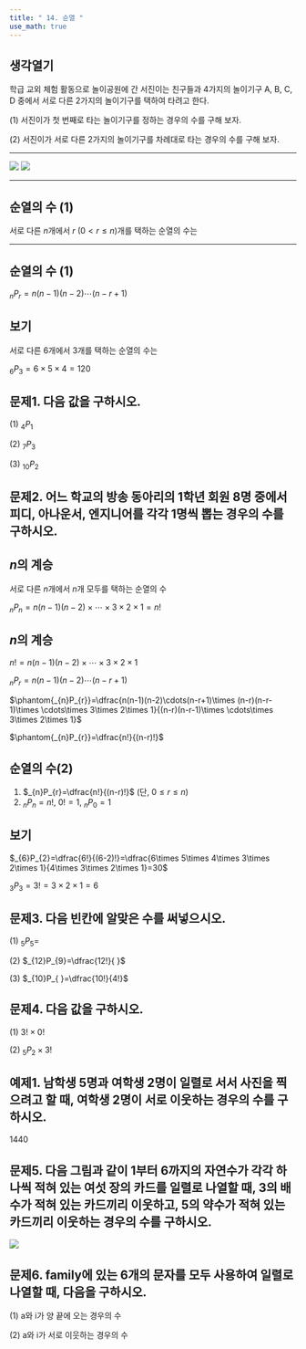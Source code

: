 ```yaml
---
title: " 14. 순열 " 
use_math: true
---
```


## 생각열기

학급 교외 체험 활동으로 놀이공원에 간 서진이는 친구들과 4가지의 놀이기구 A, B, C, D  중에서 서로 다른 2가지의 놀이기구를 택하여 타려고 한다. 

(1) 서진이가 첫 번째로 타는 놀이기구를 정하는 경우의 수를 구해 보자.

(2) 서진이가 서로 다른 2가지의 놀이기구를 차례대로 타는 경우의 수를 구해 보자.

---

<img src="qanote/4. 수업 ppt 정리/Pasted image 20250511091051.png"/>

<img src="qanote/4. 수업 ppt 정리/Pasted image 20250511091114.png"/>

---

## 순열의 수 (1)

서로 다른 $n$개에서 $r\ (0<r\leq n)$개를 택하는 순열의 수는

---

## 순열의 수 (1)

$_{n}P_{r}=n(n-1)(n-2)\cdots(n-r+1)$

## 보기

서로 다른 6개에서 3개를 택하는 순열의 수는

$_{6}P_{3}=6\times 5\times 4=120$

## 문제1. 다음 값을 구하시오. 

(1) $_{4}P_{1}$

(2) $_{7}P_{3}$

(3) $_{10}P_{2}$

## 문제2. 어느 학교의 방송 동아리의 1학년 회원 8명 중에서 피디, 아나운서, 엔지니어를 각각 1명씩 뽑는 경우의 수를 구하시오. 

## $n$의 계승

서로 다른 $n$개에서 $n$개 모두를 택하는 순열의 수

$_{n}P_{n}=n(n-1)(n-2)\times \cdots\times 3\times 2\times 1=n!$

## $n$의 계승

$n! =n(n-1)(n-2)\times \cdots\times 3\times 2\times 1$

$_{n}P_{r}=n(n-1)(n-2)\cdots(n-r+1)$

$\phantom{_{n}P_{r}}=\dfrac{n(n-1)(n-2)\cdots(n-r+1)\times (n-r)(n-r-1)\times \cdots\times 3\times 2\times 1}{(n-r)(n-r-1)\times \cdots\times 3\times 2\times 1}$

$\phantom{_{n}P_{r}}=\dfrac{n!}{(n-r)!}$

## 순열의 수(2)

1. $_{n}P_{r}=\dfrac{n!}{(n-r)!}$ (단, $0\leq r\leq n$)
2. $_{n}P_{n}=n!$, $0! =1$, $_{n}P_{0}=1$

## 보기

$_{6}P_{2}=\dfrac{6!}{(6-2)!}=\dfrac{6\times 5\times 4\times 3\times 2\times 1}{4\times 3\times 2\times 1}=30$

$_{3}P_{3}=3! =3\times 2\times 1=6$

## 문제3. 다음 빈칸에 알맞은 수를 써넣으시오.

(1) $_{5}P_{5}=$

(2) $_{12}P_{9}=\dfrac{12!}{ }$

(3) $_{10}P_{  }=\dfrac{10!}{4!}$

## 문제4. 다음 값을 구하시오. 

(1) $3!\times 0!$

(2) $_{5}P_{2}\times 3!$

## 예제1. 남학생 5명과 여학생 2명이 일렬로 서서 사진을 찍으려고 할 때, 여학생 2명이 서로 이웃하는 경우의 수를 구하시오. 

1440

## 문제5. 다음 그림과 같이 1부터 6까지의 자연수가 각각 하나씩 적혀 있는 여섯 장의 카드를 일렬로 나열할 때, 3의 배수가 적혀 있는 카드끼리 이웃하고, 5의 약수가 적혀 있는 카드끼리 이웃하는 경우의 수를 구하시오. 

<img src="qanote/4. 수업 ppt 정리/Pasted image 20250513213659.png"/>


## 문제6. family에 있는 6개의 문자를 모두 사용하여 일렬로 나열할 때, 다음을 구하시오. 

(1) a와 i가 양 끝에 오는 경우의 수

(2) a와 i가 서로 이웃하는 경우의 수

